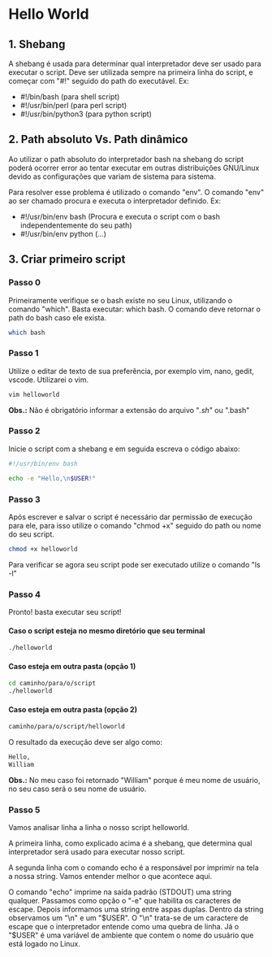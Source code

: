 # Hello World

## 1. Shebang

A shebang é usada para determinar qual interpretador deve ser usado para executar o script. Deve
ser utilizada sempre na primeira linha do script, e começar com "#!" seguido do path do executável.
Ex:

* #!/bin/bash (para shell script)
* #!/usr/bin/perl (para perl script)
* #!/usr/bin/python3 (para python script)

## 2. Path absoluto Vs. Path dinâmico

Ao utilizar o path absoluto do interpretador bash na shebang do script poderá ocorrer error ao
tentar executar em outras distribuições GNU/Linux devido as configurações que variam de sistema
para sistema.

Para resolver esse problema é utilizado o comando "env". O comando "env" ao ser chamado procura e
executa o interpretador definido.
Ex:

* #!/usr/bin/env bash (Procura e executa o script com o bash independentemente do seu path)
* #!/usr/bin/env python (...)

## 3. Criar primeiro script

### Passo 0

Primeiramente verifique se o bash existe no seu Linux, utilizando o comando "which". Basta executar: which bash. O comando deve retornar o path do bash caso ele exista.

```bash
which bash
```

### Passo 1

Utilize o editar de texto de sua preferência, por exemplo vim, nano, gedit, vscode. Utilizarei o vim.

```bash
vim helloworld
```

**Obs.:** Não é obrigatório informar a extensão do arquivo "*.sh*" ou ".bash"

### Passo 2

Inicie o script com a shebang e em seguida escreva o código abaixo:

```bash
#!/usr/bin/env bash

echo -e "Hello,\n$USER!"
```

### Passo 3

Após escrever e salvar o script é necessário dar permissão de execução para ele, para isso utilize o comando "chmod +x" seguido do path ou nome do seu script.

```bash
chmod +x helloworld
```

Para verificar se agora seu script pode ser executado utilize o comando "ls -l"

### Passo 4

Pronto! basta executar seu script!

#### Caso o script esteja no mesmo diretório que seu terminal

```bash
./helloworld
```

#### Caso esteja em outra pasta (opção 1)

```bash
cd caminho/para/o/script
./helloworld
```

#### Caso esteja em outra pasta (opção 2)

```bash
caminho/para/o/script/helloworld
```

O resultado da execução deve ser algo como:

```bash
Hello,
William
```

**Obs.:** No meu caso foi retornado "William" porque é meu nome de usuário, no seu caso será o seu
nome de usuário.

### Passo 5

Vamos analisar linha a linha o nosso script helloworld.

A primeira linha, como explicado acima é a shebang, que determina qual interpretador será usado para executar nosso script.

A segunda linha com o comando echo é a responsável por imprimir na tela a nossa string. Vamos entender melhor o que acontece aqui.

O comando "echo" imprime na saída padrão (STDOUT) uma string qualquer. Passamos como opção o "-e" que habilita os caracteres de escape. Depois informamos uma string entre aspas duplas. Dentro da string observamos um "\n" e um "\$USER". O "\n" trata-se de um caractere de escape que o interpretador entende como uma quebra de linha. Já o "\$USER" é uma variável de ambiente que contem o nome do usuário que está logado no Linux.
